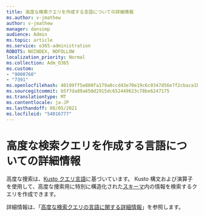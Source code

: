```yaml
---
title: 高度な検索クエリを作成する言語についての詳細情報
ms.author: v-jmathew
author: v-jmathew
manager: dansimp
audience: Admin
ms.topic: article
ms.service: o365-administration
ROBOTS: NOINDEX, NOFOLLOW
localization_priority: Normal
ms.collection: Adm_O365
ms.custom:
- "9000760"
- "7391"
ms.openlocfilehash: 40199ff5e880fa179a0ccd43e70e19c6c0347d56e7f2cbaca1b739dae2aede3d
ms.sourcegitcommit: b5f7da89a650d2915dc652449623c78be6247175
ms.translationtype: MT
ms.contentlocale: ja-JP
ms.lasthandoff: 08/05/2021
ms.locfileid: "54016777"
---
```

# <a name="learn-the-language-for-creating-advanced-hunting-queries"></a>高度な検索クエリを作成する言語についての詳細情報

高度な捜索は、[Kusto クエリ言語](https://go.microsoft.com/fwlink/?linkid=2144620)に基づいています。 Kusto 構文および演算子を使用して、高度な捜索用に特別に構造化された[スキーマ](https://go.microsoft.com/fwlink/?linkid=2144621)内の情報を検索するクエリを作成できます。

詳細情報は、「[高度な検索クエリの言語に関する詳細情報](https://go.microsoft.com/fwlink/?linkid=2144518)」を参照します。
